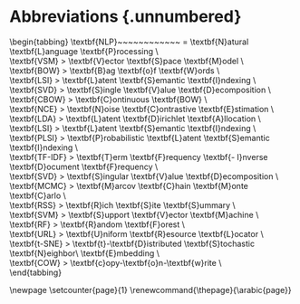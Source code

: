 # Abbreviations {.unnumbered}

\begin{tabbing}
\textbf{NLP}~~~~~~~~~~~~ \= \textbf{N}atural \textbf{L}anguage \textbf{P}rocessing \\  
\textbf{VSM}             \> \textbf{V}ector \textbf{S}pace \textbf{M}odel \\  
\textbf{BOW}             \> \textbf{B}ag \textbf{o}f \textbf{W}ords \\  
\textbf{LSI}             \> \textbf{L}atent \textbf{S}emantic \textbf{I}ndexing \\  
\textbf{SVD}             \> \textbf{S}ingle \textbf{V}alue \textbf{D}ecomposition \\  
\textbf{CBOW}            \> \textbf{C}ontinuous \textbf{BOW} \\  
\textbf{NCE}             \> \textbf{N}oise \textbf{C}ontrastive \textbf{E}stimation \\  
\textbf{LDA}             \> \textbf{L}atent \textbf{D}irichlet \textbf{A}llocation \\  
\textbf{LSI}             \> \textbf{L}atent \textbf{S}emantic \textbf{I}ndexing \\  
\textbf{PLSI}             \> \textbf{P}robabilistic \textbf{L}atent \textbf{S}emantic \textbf{I}ndexing \\  
\textbf{TF-IDF}             \> \textbf{T}erm \textbf{F}requency  \textbf{- I}nverse  \textbf{D}ocument \textbf{F}requency \\  
\textbf{SVD}             \> \textbf{S}ingular \textbf{V}alue \textbf{D}ecomposition \\  
\textbf{MCMC}             \> \textbf{M}arcov \textbf{C}hain \textbf{M}onte \textbf{C}arlo \\  
\textbf{RSS}             \> \textbf{R}ich \textbf{S}ite \textbf{S}ummary \\  
\textbf{SVM}             \> \textbf{S}upport \textbf{V}ector \textbf{M}achine \\  
\textbf{RF}             \> \textbf{R}andom \textbf{F}orest \\  
\textbf{URL}             \> \textbf{U}niform \textbf{R}esource \textbf{L}ocator \\  
\textbf{t-SNE}             \> \textbf{t}-\textbf{D}istributed \textbf{S}tochastic \textbf{N}eighbor\\ \textbf{E}mbedding \\  
\textbf{COW}             \> \textbf{c}opy-\textbf{o}n-\textbf{w}rite \\  
\end{tabbing}

\newpage
\setcounter{page}{1}
\renewcommand{\thepage}{\arabic{page}}
